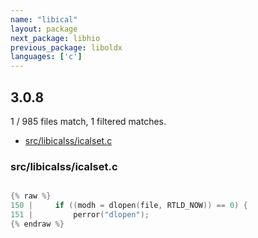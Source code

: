 ```yaml
---
name: "libical"
layout: package
next_package: libhio
previous_package: liboldx
languages: ['c']
---
```

## 3.0.8
1 / 985 files match, 1 filtered matches.

 - [src/libicalss/icalset.c](#srclibicalssicalsetc)

### src/libicalss/icalset.c

```c

{% raw %}
150 |     if ((modh = dlopen(file, RTLD_NOW)) == 0) {
151 |         perror("dlopen");
{% endraw %}

```